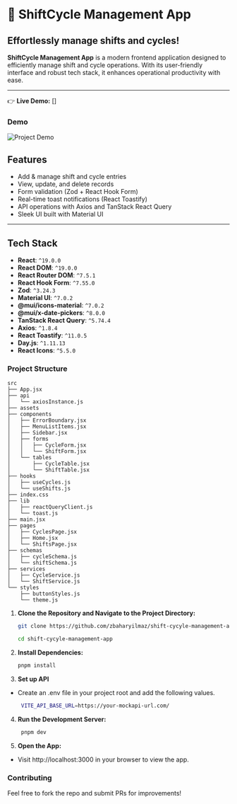 # 💼 ShiftCycle Management App
## Effortlessly manage shifts and cycles!

**ShiftCycle Management App** is a modern frontend application designed to efficiently manage shift and cycle operations. With its user-friendly interface and robust tech stack, it enhances operational productivity with ease.

---

👉 **Live Demo:** []

### Demo

![Project Demo]()

## Features

-  Add & manage shift and cycle entries  
-  View, update, and delete records  
-  Form validation (Zod + React Hook Form)  
-  Real-time toast notifications (React Toastify)  
-  API operations with Axios and TanStack React Query  
-  Sleek UI built with Material UI  

---

## Tech Stack

- **React**: `^19.0.0`
- **React DOM**: `^19.0.0`
- **React Router DOM**: `^7.5.1`
- **React Hook Form**: `^7.55.0`
- **Zod**: `^3.24.3`
- **Material UI**: `^7.0.2`
- **@mui/icons-material**: `^7.0.2`
- **@mui/x-date-pickers**: `^8.0.0`
- **TanStack React Query**: `^5.74.4`
- **Axios**: `^1.8.4`
- **React Toastify**: `^11.0.5`
- **Day.js**: `^1.11.13`
- **React Icons**: `^5.5.0`

### Project Structure

```plaintext
src
├── App.jsx
├── api
│   └── axiosInstance.js
├── assets
├── components
│   ├── ErrorBoundary.jsx
│   ├── MenuListItems.jsx
│   ├── Sidebar.jsx
│   ├── forms
│   │   ├── CycleForm.jsx
│   │   └── ShiftForm.jsx
│   └── tables
│       ├── CycleTable.jsx
│       └── ShiftTable.jsx
├── hooks
│   ├── useCycles.js
│   └── useShifts.js
├── index.css
├── lib
│   ├── reactQueryClient.js
│   └── toast.js
├── main.jsx
├── pages
│   ├── CyclesPage.jsx
│   ├── Home.jsx
│   └── ShiftsPage.jsx
├── schemas
│   ├── cycleSchema.js
│   └── shiftSchema.js
├── services
│   ├── CycleService.js
│   └── ShiftService.js
└── styles
    ├── buttonStyles.js
    └── theme.js
```
1. **Clone the Repository and Navigate to the Project Directory:**

   ```bash
   git clone https://github.com/zbaharyilmaz/shift-cycyle-management-app.git

   cd shift-cycyle-management-app
   ```

2. **Install Dependencies:**
   ```bash
   pnpm install
   ```
3. **Set up API**
- Create an .env file in your project root and add the following values.
   ```bash
    VITE_API_BASE_URL=https://your-mockapi-url.com/
4. **Run the Development Server:**

   ```bash
    pnpm dev
   ```

6. **Open the App:**

- Visit http://localhost:3000 in your browser to view the app.

### Contributing

Feel free to fork the repo and submit PRs for improvements!